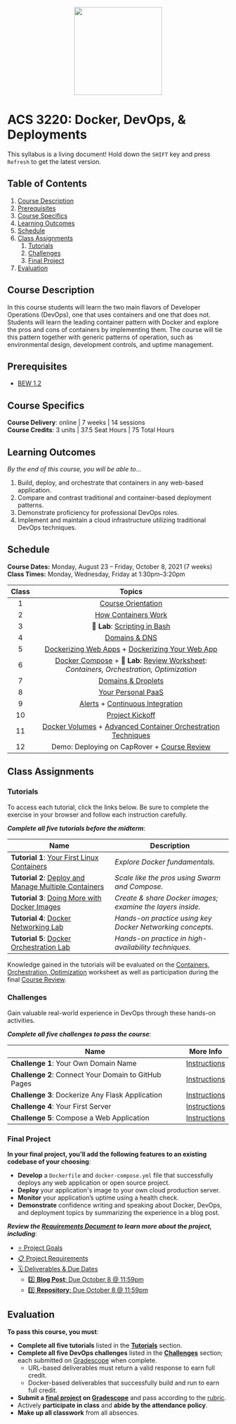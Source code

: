 <p align="center"><img src="Images/docker.svg" height="200"></p>

# ACS 3220: Docker, DevOps, & Deployments

<span class="refresh-instructions">This syllabus is a living document! Hold down the `SHIFT` key and press `Refresh` to get the latest version.</span>

<!-- omit in toc -->
## Table of Contents

1. [Course Description](#course-description)
1. [Prerequisites](#prerequisites)
1. [Course Specifics](#course-specifics)
1. [Learning Outcomes](#learning-outcomes)
1. [Schedule](#schedule)
1. [Class Assignments](#class-assignments)
   1. [Tutorials](#tutorials)
   1. [Challenges](#challenges)
   1. [Final Project](#final-project)
1. [Evaluation](#evaluation)

## Course Description

In this course students will learn the two main flavors of Developer Operations (DevOps), one that uses containers and one that does not. Students will learn the leading container pattern with Docker and explore the pros and cons of containers by implementing them. The course will tie this pattern together with generic patterns of operation, such as environmental design, development controls, and uptime management.

## Prerequisites

- [BEW 1.2](https://make.sc/bew1-2)

## Course Specifics

**Course Delivery**: online | 7 weeks | 14 sessions<br>
**Course Credits**: 3 units | 37.5 Seat Hours | 75 Total Hours

## Learning Outcomes

_By the end of this course, you will be able to&hellip;_

1. Build, deploy, and orchestrate that containers in any web-based application.
1. Compare and contrast traditional and container-based deployment patterns.
1. Demonstrate proficiency for professional DevOps roles.
1. Implement and maintain a cloud infrastructure utilizing traditional DevOps techniques.

## Schedule

**Course Dates:** Monday, August 23 – Friday, October 8, 2021 (7 weeks)<br>
**Class Times:** Monday, Wednesday, Friday at 1:30pm–3:20pm

| Class |                                           Topics                                            |
| :---: | :-----------------------------------------------------------------------------------------: |
|   1   |                                    [Course Orientation]                                     |
|   2   |                                    [How Containers Work]                                    |
|   3   |                               🔬 **Lab**: [Scripting in Bash]                                |
|   4   |                                       [Domains & DNS]                                       |
|   5   |                     [Dockerizing Web Apps] + [Dockerizing Your Web App]                     |
|   6   | [Docker Compose] + 📝 **Lab**: [Review Worksheet]: _Containers, Orchestration, Optimization_ |
|   7   |                                    [Domains & Droplets]                                     |
|   8   |                                    [Your Personal PaaS]                                     |
|   9   |                             [Alerts] + [Continuous Integration]                             |
|  10   |                                      [Project Kickoff]                                      |
|  11   |              [Docker Volumes] + [Advanced Container Orchestration Techniques]               |
|  12   |                        Demo: Deploying on CapRover + [Course Review]                        |

## Class Assignments

### Tutorials

To access each tutorial, click the links below. Be sure to complete the exercise in your browser and follow each instruction carefully.

**_Complete all five tutorials before the midterm_**:

| Name                                                                                                              | Description                                                |
| ----------------------------------------------------------------------------------------------------------------- | ---------------------------------------------------------- |
| **Tutorial 1**: [Your First Linux Containers](https://training.play-with-docker.com/ops-s1-hello)                 | _Explore Docker fundamentals._                             |
| **Tutorial 2**: [Deploy and Manage Multiple Containers](https://training.play-with-docker.com/ops-s1-swarm-intro) | _Scale like the pros using Swarm and Compose._             |
| **Tutorial 3**: [Doing More with Docker Images](https://training.play-with-docker.com/ops-s1-images)              | _Create & share Docker images; examine the layers inside._ |
| **Tutorial 4**: [Docker Networking Lab](https://training.play-with-docker.com/docker-networking-hol)              | _Hands-on practice using key Docker Networking concepts_.  |
| **Tutorial 5**: [Docker Orchestration Lab](https://training.play-with-docker.com/orchestration-hol)               | _Hands-on practice in high-availability techniques._       |


Knowledge gained in the tutorials will be evaluated on the [Containers, Orchestration, Optimization](https://www.gradescope.com/courses/203051/assignments/835995) worksheet as well as participation during the final [Course Review].

### Challenges

Gain valuable real-world experience in DevOps through these hands-on activities.

**_Complete all five challenges to pass the course_**:

| Name                                                 | More Info                                     |
| ---------------------------------------------------- | --------------------------------------------- |
| **Challenge 1**: Your Own Domain Name                | [Instructions](Projects/Challenges.md)        |
| **Challenge 2**: Connect Your Domain to GitHub Pages | [Instructions](Guides/InfiniteGithubPages.md) |
| **Challenge 3**: Dockerize Any Flask Application     | [Instructions](Projects/Challenges.md)        |
| **Challenge 4**: Your First Server                   | [Instructions](Projects/Challenges.md)        |
| **Challenge 5**: Compose a Web Application           | [Instructions](Projects/Challenges.md)        |


### Final Project

**In your final project, you'll add the following features to an existing codebase of your choosing**:

- **Develop** a `Dockerfile` and `docker-compose.yml` file that successfully deploys any web application or open source project.
- **Deploy** your application's image to your own cloud production server.
- **Monitor** your application’s uptime using a health check.
- **Demonstrate** confidence writing and speaking about Docker, DevOps, and deployment topics by summarizing the experience in a blog post.

**_Review the [Requirements Document](Projects/FinalProject.md) to learn more about the project, including_**:

- [⭐️ Project Goals](#%e2%ad%90%ef%b8%8f-project-goals)
- [📋 Project Requirements](#%f0%9f%93%8b-project-requirements)
- [🗓 Deliverables & Due Dates](#%f0%9f%97%93-deliverables--due-dates)
  - [2️⃣ **Blog Post**: Due October 8 @ 11:59pm](#2%ef%b8%8f%e2%83%a3-blog-post-due-129--1159pm)
  - [3️⃣ **Repository**: Due October 8 @ 11:59pm](#3%ef%b8%8f%e2%83%a3-repository-due-129--1159pm)

## Evaluation

**To pass this course, you must**:

- **Complete all five tutorials** listed in the [**Tutorials**](#tutorials) section.
- **Complete all five DevOps challenges** listed in the [**Challenges**](#challenges) section; each submitted on [Gradescope] when complete.
  - URL-based deliverables must return a valid response to earn full credit.
  - Docker-based deliverables that successfully build and run to earn full credit.
- **Submit a [final project](Projects/FinalProject.md) on [Gradescope]** and pass according to the [rubric](Projects/FinalProject.md#rubric).
- Actively **participate in class** and **abide by the attendance policy**.
- **Make up all classwork** from all absences.

[Alerts]: Lessons/Alerts.md
[Architecture Diagrams]: Lessons/Diagrams.md
[Code Once, Run Anywhere]: Lessons/Containers.md
[Continuous Integration]: https://docs.google.com/presentation/d/18DNt9UXHaPUufQogj-mThiKpvhkJzXprnPmQtaptUp8
[Course Orientation]: Lessons/CourseOrientation.md
[Docker Compose]: Lessons/Compose.md
[Docker Hub]: Lessons/Hub.md
[Docker Swarm]: Lessons/Swarm.md
[Dockerizing Web Apps]: Lessons/WebServers.md
[Dockerizing Your Web App]: Lessons/WebServers.md#60m--lab-writing-dockerfiles
[Domains & DNS]: Lessons/DNS.md
[Domains & Droplets]: Lessons/Droplets.md
[Final Presentations]: Projects/FinalProject.md#Deliverables
[Final Project]: Projects/FinalProject.md
[Gradescope]: https://www.gradescope.com/courses/203051
[How Containers Work]: Lessons/Dockerfiles.md
[Multi-Stage Builds]: Lessons/Builds.md
[Networking]: Lessons/Networking.md
[Project Kickoff]: Projects/FinalProject.md
[Review Worksheet]: https://www.gradescope.com/courses/203051/assignments/835995
[Scripting in Bash]: https://github.com/veltman/clmystery
[Security]: Lessons/Security.md
[Volumes]: Lessons/Volumes.md
[Your Personal PaaS]: Lessons/PaaS.md
[Docker Volumes]: Lessons/Volumes.md
[Advanced Container Orchestration Techniques]: Lessons/AdvancedOrchestration.md
[Course Review]: Lessons/CourseReview.md
